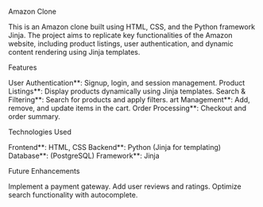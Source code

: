 Amazon Clone

This is an Amazon clone built using HTML, CSS, and the Python framework Jinja. The project aims to replicate key functionalities of the Amazon website, including product listings, user authentication, and dynamic content rendering using Jinja templates.

Features

User Authentication**: Signup, login, and session management.
Product Listings**: Display products dynamically using Jinja templates.
Search & Filtering**: Search for products and apply filters.
art Management**: Add, remove, and update items in the cart.
Order Processing**: Checkout and order summary.

Technologies Used

Frontend**: HTML, CSS
Backend**: Python (Jinja for templating)
Database**: (PostgreSQL)
Framework**: Jinja


Future Enhancements

Implement a payment gateway.
Add user reviews and ratings.
Optimize search functionality with autocomplete.


